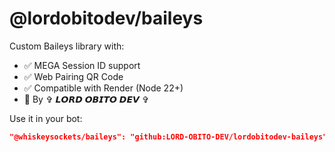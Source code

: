 # @lordobitodev/baileys

Custom Baileys library with:
- ✅ MEGA Session ID support
- ✅ Web Pairing QR Code
- ✅ Compatible with Render (Node 22+)
- 👤 By ✞︎ 𝙇𝙊𝙍𝘿 𝙊𝘽𝙄𝙏𝙊 𝘿𝙀𝙑 ✞

Use it in your bot:

```json
"@whiskeysockets/baileys": "github:LORD-OBITO-DEV/lordobitodev-baileys"
